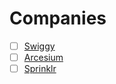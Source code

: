 # Companies
- [ ] [Swiggy](https://docs.google.com/document/d/1Hd4M0aM-2fKSoW4VlhdkrzbtQyYkNDLIz76tGpi4Y2g/edit)
- [ ] [Arcesium](https://docs.google.com/document/d/1QKed3gIOG2LQqyK0Z4J7eQ_4Lw2KkjOnfq-E8_X_X8M/edit)
- [ ] [Sprinklr](https://docs.google.com/document/d/1pexVMEW_Hi3RLk6rbRSlHkEOkGGMSXy1E0t0tfB_IG4/edit)

